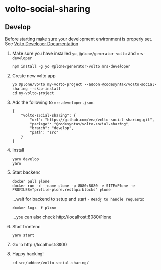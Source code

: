 # volto-social-sharing

## Develop

Before starting make sure your development environment is properly set. See [Volto Developer Documentation](https://6.docs.plone.org/volto/getting-started/install.html)

1.  Make sure you have installed `yo`, `@plone/generator-volto` and `mrs-developer`

        npm install -g yo @plone/generator-volto mrs-developer

1.  Create new volto app

        yo @plone/volto my-volto-project --addon @codesyntax/volto-social-sharing --skip-install
        cd my-volto-project

1.  Add the following to `mrs.developer.json`:

        {
            "volto-social-sharing": {
                "url": "https://github.com/eea/volto-social-sharing.git",
                "package": "@codesyntax/volto-social-sharing",
                "branch": "develop",
                "path": "src"
            }
        }

1.  Install

        yarn develop
        yarn

1.  Start backend

        docker pull plone
        docker run -d --name plone -p 8080:8080 -e SITE=Plone -e PROFILES="profile-plone.restapi:blocks" plone

    ...wait for backend to setup and start - `Ready to handle requests`:

        docker logs -f plone

    ...you can also check http://localhost:8080/Plone

1.  Start frontend

        yarn start

1.  Go to http://localhost:3000

1.  Happy hacking!

        cd src/addons/volto-social-sharing/
